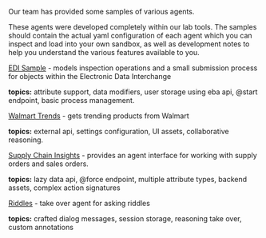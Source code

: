 Our team has provided some samples of various agents. 

These agents were developed completely within our lab tools. The samples should contain the actual yaml configuration of each agent which you can inspect and load into your own sandbox, as well as development notes to help you understand the various features available to you.

[EDI Sample](../samples/EDI.md) - models inspection operations and a small submission process for objects within the Electronic Data Interchange

**topics:** attribute support, data modifiers, user storage using eba api, @start endpoint, basic process management.


[Walmart Trends](../samples/Walmart.md) - gets trending products from Walmart

**topics:** external api, settings configuration, UI assets, collaborative reasoning.


[Supply Chain Insights](../samples/SupplyChain.md) - provides an agent interface for working with supply orders and sales orders.

**topics:** lazy data api, @force endpoint, multiple attribute types, backend assets, complex action signatures


[Riddles](../samples/Riddles.md) - take over agent for asking riddles

**topics:** crafted dialog messages, session storage, reasoning take over, custom annotations
